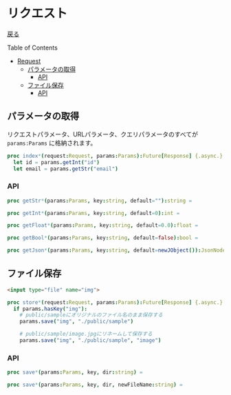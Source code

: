 リクエスト
===
[戻る](../../README.md)

Table of Contents

<!--ts-->
   * [Request](#request)
      * [パラメータの取得](#パラメータの取得)
         * [API](#api)
      * [ファイル保存](#ファイル保存)
         * [API](#api-1)

<!-- Added by: root, at: Mon Apr 19 03:05:14 UTC 2021 -->

<!--te-->

## パラメータの取得
リクエストパラメータ、URLパラメータ、クエリパラメータのすべてが `params:Params` に格納されます。

```nim
proc index*(request:Request, params:Params):Future[Response] {.async.} =
  let id = params.getInt("id")
  let email = params.getStr("email")
```

### API
```nim
proc getStr*(params:Params, key:string, default=""):string =

proc getInt*(params:Params, key:string, default=0):int =

proc getFloat*(params:Params, key:string, default=0.0):float =

proc getBool*(params:Params, key:string, default=false):bool =

proc getJson*(params:Params, key:string, default=newJObject()):JsonNode =
```

## ファイル保存

```html
<input type="file" name="img">
```

```nim
proc store*(request:Request, params:Params):Future[Response] {.async.} =
  if params.hasKey("img"):
    # public/sampleにオリジナルのファイル名のまま保存する
    params.save("img", "./public/sample")

    # public/sample/image.jpgにリネームして保存する
    params.save("img", "./public/sample", "image")
```

### API
```nim
proc save*(params:Params, key, dir:string) =

proc save*(params:Params, key, dir, newFileName:string) =
```
